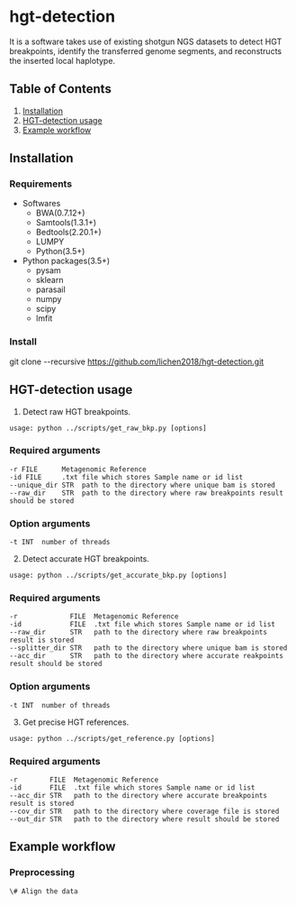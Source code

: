 # hgt-detection
It is a software takes use of existing shotgun NGS datasets to detect HGT breakpoints, identify the transferred genome segments, and reconstructs the inserted local haplotype.
## Table of Contents
1. [Installation](#readme)
2. [HGT-detection usage](#readme)
3. [Example workflow](#readme)
## Installation
### Requirements
- Softwares
  - BWA(0.7.12+)
  - Samtools(1.3.1+)
  - Bedtools(2.20.1+)
  - LUMPY
  - Python(3.5+)
- Python packages(3.5+)
  - pysam
  - sklearn
  - parasail
  - numpy
  - scipy
  - lmfit
### Install
git clone --recursive https://github.com/lichen2018/hgt-detection.git
## HGT-detection usage
1. Detect raw HGT breakpoints.
```
usage: python ../scripts/get_raw_bkp.py [options]
```
### Required arguments
  ```
  -r FILE      Metagenomic Reference
  -id FILE     .txt file which stores Sample name or id list
  --unique_dir STR  path to the directory where unique bam is stored
  --raw_dir    STR  path to the directory where raw breakpoints result should be stored
  ```
### Option arguments
  ```
  -t INT  number of threads 
  ```
2. Detect accurate HGT breakpoints.
```
usage: python ../scripts/get_accurate_bkp.py [options]
```
### Required arguments
  ```
  -r             FILE  Metagenomic Reference
  -id            FILE  .txt file which stores Sample name or id list
  --raw_dir      STR   path to the directory where raw breakpoints result is stored
  --splitter_dir STR   path to the directory where unique bam is stored
  --acc_dir      STR   path to the directory where accurate reakpoints result should be stored
  ```
### Option arguments
  ```
  -t INT  number of threads 
  ```
3. Get precise HGT references.
```
usage: python ../scripts/get_reference.py [options]
```
### Required arguments
  ```
  -r        FILE  Metagenomic Reference
  -id       FILE  .txt file which stores Sample name or id list
  --acc_dir STR   path to the directory where accurate breakpoints result is stored
  --cov_dir STR   path to the directory where coverage file is stored
  --out_dir STR   path to the directory where result should be stored
  ```
## Example workflow
### Preprocessing
```
\# Align the data

```
